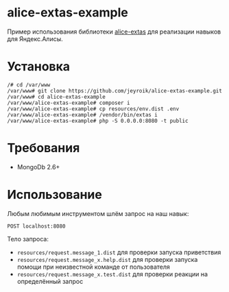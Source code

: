 # alice-extas-example

Пример использования библиотеки [alice-extas](https://github.com/jeyroik/alice-extas "Перейти к библиотеке alice-extas") для реализации навыков для Яндекс.Алисы.

# Установка

```
/# cd /var/www
/var/www# git clone https://github.com/jeyroik/alice-extas-example.git
/var/www# cd alice-extas-example
/var/www/alice-extas-example# composer i
/var/www/alice-extas-example# cp resources/env.dist .env
/var/www/alice-extas-example# /vendor/bin/extas i
/var/www/alice-extas-example# php -S 0.0.0.0:8080 -t public
```

# Требования

- MongoDb 2.6+

# Использование

Любым любимым инструментом шлём запрос на наш навык:

```POST localhost:8080```

Тело запроса:

- `resources/request.message_1.dist` для проверки запуска приветствия
- `resources/request.message_x.help.dist` для проверки запуска помощи при неизвестной команде от пользователя
- `resources/request.message_x.test.dist` для проверки реакции на определённый запрос